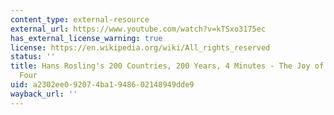 ```yaml
---
content_type: external-resource
external_url: https://www.youtube.com/watch?v=kTSxo3175ec
has_external_license_warning: true
license: https://en.wikipedia.org/wiki/All_rights_reserved
status: ''
title: Hans Rosling's 200 Countries, 200 Years, 4 Minutes - The Joy of Stats - BBC
  Four
uid: a2302ee0-9207-4ba1-9486-02148949dde9
wayback_url: ''
---
```


